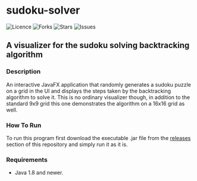 # sudoku-solver

![Licence](https://img.shields.io/github/license/bubbleship/sudoku-solver)
![Forks](https://img.shields.io/github/forks/bubbleship/sudoku-solver)
![Stars](https://img.shields.io/github/stars/bubbleship/sudoku-solver)
![Issues](https://img.shields.io/github/issues/bubbleship/sudoku-solver)

## A visualizer for the sudoku solving backtracking algorithm

### Description

An interactive JavaFX application that randomly generates a sudoku puzzle on a grid in
the UI and displays the steps taken by the backtracking algorithm to solve it. This is
no ordinary visualizer though, in addition to the standard 9x9 grid this one demonstrates
the algorithm on a 16x16 grid as well.

### How To Run

To run this program first download the executable .jar file from the
[releases](https://github.com/bubbleship/sudoku-solver/releases) section of
this repository and simply run it as it is.

### Requirements

* Java 1.8 and newer.
